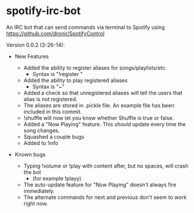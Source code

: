 spotify-irc-bot
===============

An IRC bot that can send commands via terminal to Spotify using https://github.com/dronir/SpotifyControl

Version 0.0.2 (3-26-14):

* New Features
	* Added the ability to register aliases for songs/playlists/etc.
		* Syntax is "!register <alias> <uri>"
	* Added the ability to play registered aliases 
		* Syntax is "~<alias>"
	* Added a check so that unregistered aliases will tell the users that alias is not registered.
	* The aliases are stored in .pickle file.  An example file has been included in this commit.
	* !shuffle will now let you know whether Shuffle is true or false.
	* Added a "Now Playing" feature. This *should* update every time the song changes.
	* Squashed a couple bugs
	* Added to !info


* Known bugs
	* Typing !volume or !play with content after, but no spaces, will crash the bot
		* (for example !playy)
	* The auto-update feature for "Now Playing" doesn't always fire immediately.  
	* The alternate commands for next and previous don't seem to work right now.